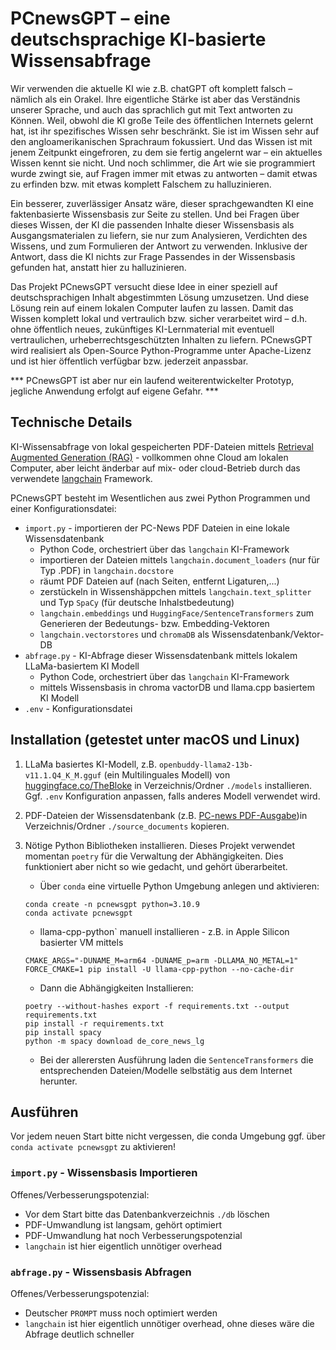 # PCnewsGPT – eine deutschsprachige KI-basierte Wissensabfrage

Wir verwenden die aktuelle KI wie z.B. chatGPT oft komplett falsch – nämlich als ein Orakel. Ihre eigentliche Stärke ist aber das Verständnis unserer Sprache, und auch das sprachlich gut mit Text antworten zu Können. Weil, obwohl die KI große Teile des öffentlichen Internets gelernt hat, ist ihr spezifisches Wissen sehr beschränkt. Sie ist im Wissen sehr auf den angloamerikanischen Sprachraum fokussiert. Und das Wissen ist mit jenem Zeitpunkt eingefroren, zu dem sie fertig angelernt war – ein aktuelles Wissen kennt sie nicht. Und noch schlimmer, die Art wie sie programmiert wurde zwingt sie, auf Fragen immer mit etwas zu antworten – damit etwas zu erfinden bzw. mit etwas komplett Falschem zu halluzinieren.

Ein besserer, zuverlässiger Ansatz wäre, dieser sprachgewandten KI eine faktenbasierte Wissensbasis zur Seite zu stellen. Und bei Fragen über dieses Wissen, der KI die passenden Inhalte dieser Wissensbasis als Ausgangsmaterialen zu liefern, sie nur zum Analysieren, Verdichten des Wissens, und zum Formulieren der Antwort zu verwenden. Inklusive der Antwort, dass die KI nichts zur Frage Passendes in der Wissensbasis gefunden hat, anstatt hier zu halluzinieren.

Das Projekt PCnewsGPT versucht diese Idee in einer speziell auf deutschsprachigen Inhalt abgestimmten Lösung umzusetzen. Und diese Lösung rein auf einem lokalen Computer laufen zu lassen. Damit das Wissen komplett lokal und vertraulich bzw. sicher verarbeitet wird – d.h. ohne öffentlich neues, zukünftiges KI-Lernmaterial mit eventuell vertraulichen, urheberrechtsgeschützten Inhalten zu liefern. PCnewsGPT wird realisiert als Open-Source Python-Programme unter Apache-Lizenz und ist hier öffentlich  verfügbar bzw. jederzeit anpassbar.

*** PCnewsGPT ist aber nur ein laufend weiterentwickelter Prototyp, jegliche Anwendung erfolgt auf eigene Gefahr. ***

## Technische Details

KI-Wissensabfrage von lokal gespeicherten PDF-Dateien mittels [Retrieval Augmented Generation (RAG)](https://www.promptingguide.ai/techniques/rag) - vollkommen ohne Cloud am lokalen Computer, aber leicht änderbar auf mix- oder cloud-Betrieb durch das verwendete [langchain](https://github.com/langchain-ai/langchain) Framework.

PCnewsGPT besteht im Wesentlichen aus zwei Python Programmen und einer Konfigurationsdatei:

+ `import.py` - importieren der PC-News PDF Dateien in eine lokale Wissensdatenbank
  + Python Code, orchestriert über das `langchain` KI-Framework
  + importieren der Dateien mittels `langchain.document_loaders` (nur für Typ .PDF) in `langchain.docstore`
  + räumt PDF Dateien auf (nach Seiten, entfernt Ligaturen,...)
  + zerstückeln in Wissenshäppchen mittels `langchain.text_splitter` und Typ `SpaCy` (für deutsche Inhalstbedeutung)
  + `langchain.embeddings` und `HuggingFace/SentenceTransformers` zum Generieren der Bedeutungs- bzw. Embedding-Vektoren
  + `langchain.vectorstores` und `chromaDB` als Wissensdatenbank/Vektor-DB
+ `abfrage.py` - KI-Abfrage dieser Wissensdatenbank mittels lokalem LLaMa-basiertem KI Modell
  + Python Code, orchestriert über das `langchain` KI-Framework
  + mittels Wissensbasis in chroma vactorDB und llama.cpp basiertem KI Modell
+ `.env` - Konfigurationsdatei

## Installation (getestet unter macOS und Linux)

1. LLaMa basiertes KI-Modell, z.B. `openbuddy-llama2-13b-v11.1.Q4_K_M.gguf` (ein Multilinguales Modell) von [huggingface.co/TheBloke](https://huggingface.co/TheBloke) in Verzeichnis/Ordner `./models` installieren. Ggf. `.env` Konfiguration anpassen, falls anderes Modell verwendet wird.

2. PDF-Dateien der Wissensdatenbank (z.B. [PC-news PDF-Ausgabe](http://d.pcnews.at/_pdf/n178.pdf))in Verzeichnis/Ordner `./source_documents` kopieren.

3. Nötige Python Bibliotheken installieren. Dieses Projekt verwendet momentan `poetry` für die Verwaltung der Abhängigkeiten. Dies funktioniert aber nicht so wie gedacht, und gehört überarbeitet.

    + Über `conda` eine virtuelle Python Umgebung anlegen und aktivieren:

    ```shell
    conda create -n pcnewsgpt python=3.10.9
    conda activate pcnewsgpt
    ```

    + llama-cpp-python` manuell installieren - z.B. in Apple Silicon basierter VM mittels

    ```shell
    CMAKE_ARGS="-DUNAME_M=arm64 -DUNAME_p=arm -DLLAMA_NO_METAL=1" FORCE_CMAKE=1 pip install -U llama-cpp-python --no-cache-dir
    ```

    + Dann die Abhängigkeiten Installieren:

    ```shell
    poetry --without-hashes export -f requirements.txt --output requirements.txt
    pip install -r requirements.txt
    pip install spacy
    python -m spacy download de_core_news_lg
    ```

    + Bei der allerersten Ausführung laden die `SentenceTransformers` die entsprechenden Dateien/Modelle selbstätig aus dem Internet herunter.

## Ausführen

Vor jedem neuen Start bitte nicht vergessen, die conda Umgebung ggf. über `conda activate pcnewsgpt` zu aktivieren!

### `import.py` - Wissensbasis Importieren

Offenes/Verbesserungspotenzial:

+ Vor dem Start bitte das Datenbankverzeichnis `./db` löschen
+ PDF-Umwandlung ist langsam, gehört optimiert
+ PDF-Umwandlung hat noch Verbesserungspotenzial
+ `langchain` ist hier eigentlich unnötiger overhead

### `abfrage.py` - Wissensbasis Abfragen

Offenes/Verbesserungspotenzial:

+ Deutscher `PROMPT` muss noch optimiert werden
+ `langchain` ist hier eigentlich unnötiger overhead, ohne dieses wäre die Abfrage deutlich schneller
